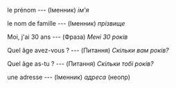 le prénom --- (Іменник)
*ім'я*



le nom de famille --- (Іменник)
*прізвище*



Moi, j'ai 30 ans --- (Фраза)
*Мені 30 років*



Quel âge avez-vous ? --- (Питання)
*Скільки вам років?*



Quel âge as-tu ? --- (Питання)
*Скільки тобі років?*



une adresse --- (Іменник)
*адреса* (неопр)



